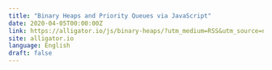 ```yaml
---
title: "Binary Heaps and Priority Queues via JavaScript"
date: 2020-04-05T00:00:00Z
link: https://alligator.io/js/binary-heaps/?utm_medium=RSS&utm_source=news.12bit.vn
site: alligator.io
language: English
draft: false
---
```


